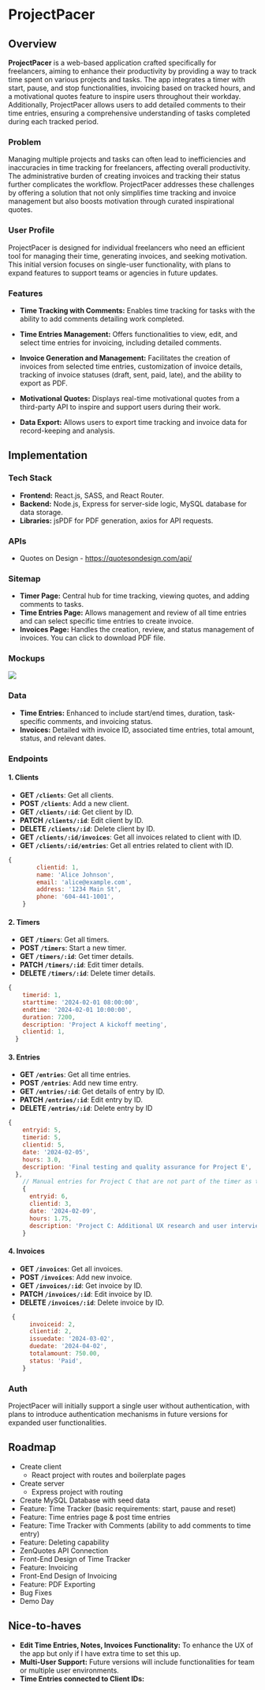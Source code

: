 # ProjectPacer

## Overview

**ProjectPacer** is a web-based application crafted specifically for freelancers, aiming to enhance their productivity by providing a way to track time spent on various projects and tasks. The app integrates a timer with start, pause, and stop functionalities, invoicing based on tracked hours, and a motivational quotes feature to inspire users throughout their workday. Additionally, ProjectPacer allows users to add detailed comments to their time entries, ensuring a comprehensive understanding of tasks completed during each tracked period.


### Problem

Managing multiple projects and tasks can often lead to inefficiencies and inaccuracies in time tracking for freelancers, affecting overall productivity. The administrative burden of creating invoices and tracking their status further complicates the workflow. ProjectPacer addresses these challenges by offering a solution that not only simplifies time tracking and invoice management but also boosts motivation through curated inspirational quotes.

### User Profile

ProjectPacer is designed for individual freelancers who need an efficient tool for managing their time, generating invoices, and seeking motivation. This initial version focuses on single-user functionality, with plans to expand features to support teams or agencies in future updates.

### Features

- **Time Tracking with Comments:** Enables time tracking for tasks with the ability to add comments detailing work completed.

- **Time Entries Management:** Offers functionalities to view, edit, and select time entries for invoicing, including detailed comments.

- **Invoice Generation and Management:** Facilitates the creation of invoices from selected time entries, customization of invoice details, tracking of invoice statuses (draft, sent, paid, late), and the ability to export as PDF.

- **Motivational Quotes:** Displays real-time motivational quotes from a third-party API to inspire and support users during their work.

- **Data Export:** Allows users to export time tracking and invoice data for record-keeping and analysis.

## Implementation

### Tech Stack

- **Frontend:** React.js, SASS, and React Router.
- **Backend:** Node.js, Express for server-side logic, MySQL database for data storage.
- **Libraries:** jsPDF for PDF generation, axios for API requests.

### APIs

- Quotes on Design - https://quotesondesign.com/api/

### Sitemap

- **Timer Page:** Central hub for time tracking, viewing quotes, and adding comments to tasks.
- **Time Entries Page:** Allows management and review of all time entries and can select specific time entries to create invoice.
- **Invoices Page:** Handles the creation, review, and status management of invoices. You can click to download PDF file. 

### Mockups

![](mockup.jpg)


### Data

- **Time Entries:** Enhanced to include start/end times, duration, task-specific comments, and invoicing status.
- **Invoices:** Detailed with invoice ID, associated time entries, total amount, status, and relevant dates.

### Endpoints

#### **1. Clients**

- **GET `/clients`**: Get all clients.
- **POST `/clients`**: Add a new client.
- **GET `/clients/:id`**: Get client by ID.
- **PATCH `/clients/:id`**: Edit client by ID.
- **DELETE `/clients/:id`**: Delete client by ID.
- **GET `/clients/:id/invoices`**: Get all invoices related to client with ID.
- **GET `/clients/:id/entries`**: Get all entries related to client with ID.

```jsx
{
        clientid: 1,
        name: 'Alice Johnson',
        email: 'alice@example.com',
        address: '1234 Main St',
        phone: '604-441-1001',
    }
```

#### **2. Timers**

- **GET `/timers`**: Get all timers.
- **POST `/timers`**: Start a new timer.
- **GET `/timers/:id`**: Get timer details.
- **PATCH `/timers/:id`**: Edit timer details.
- **DELETE `/timers/:id`**: Delete timer details.

```jsx
{
    timerid: 1,
    starttime: '2024-02-01 08:00:00',
    endtime: '2024-02-01 10:00:00',
    duration: 7200,
    description: 'Project A kickoff meeting',
    clientid: 1,
  }
```

#### **3. Entries**

- **GET `/entries`**: Get all time entries.
- **POST `/entries`**: Add new time entry.
- **GET `/entries/:id`**: Get details of entry by ID.
- **PATCH `/entries/:id`**: Edit entry by ID.
- **DELETE `/entries/:id`**: Delete entry by ID

```jsx
{
    entryid: 5,
    timerid: 5,
    clientid: 5,
    date: '2024-02-05',
    hours: 3.0,
    description: 'Final testing and quality assurance for Project E',
  },
    // Manual entries for Project C that are not part of the timer as they were entered manually via entries
    {
      entryid: 6,
      clientid: 3,
      date: '2024-02-09',
      hours: 1.75,
      description: 'Project C: Additional UX research and user interviews',
    }
```

#### **4. Invoices**

- **GET `/invoices`**: Get all invoices.
- **POST `/invoices`**: Add new invoice.
- **GET `/invoices/:id`**: Get invoice by ID.
- **PATCH `/invoices/:id`**: Edit invoice by ID.
- **DELETE `/invoices/:id`**: Delete invoice by ID.

```jsx
 {
      invoiceid: 2,
      clientid: 2,
      issuedate: '2024-03-02',
      duedate: '2024-04-02',
      totalamount: 750.00,
      status: 'Paid',
    }
```

### Auth

ProjectPacer will initially support a single user without authentication, with plans to introduce authentication mechanisms in future versions for expanded user functionalities.

## Roadmap

- Create client
    - React project with routes and boilerplate pages
- Create server
    - Express project with routing
- Create MySQL Database with seed data
- Feature: Time Tracker (basic requirements: start, pause and reset)
- Feature: Time entries page & post time entries 
- Feature: Time Tracker with Comments (ability to add comments to time entry)
- Feature: Deleting capability 
- ZenQuotes API Connection
- Front-End Design of Time Tracker 
- Feature: Invoicing  
- Front-End Design of Invoicing
- Feature: PDF Exporting
- Bug Fixes
- Demo Day

## Nice-to-haves
- **Edit Time Entries, Notes, Invoices Functionality:** To enhance the UX of the app but only if I have extra time to set this up. 
- **Multi-User Support:** Future versions will include functionalities for team or multiple user environments.
- **Time Entries connected to Client IDs:** 